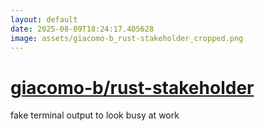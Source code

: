 ```yaml
---
layout: default
date: 2025-08-09T18:24:17.405628
image: assets/giacomo-b_rust-stakeholder_cropped.png
---
```


# [giacomo-b/rust-stakeholder](https://github.com/giacomo-b/rust-stakeholder)

fake terminal output to look busy at work
